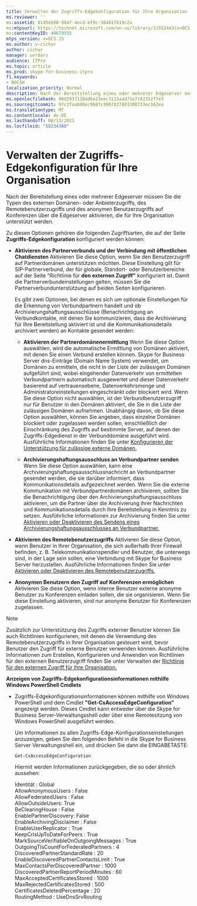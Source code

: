 ```yaml
---
title: Verwalten der Zugriffs-Edgekonfiguration für Ihre Organisation
ms.reviewer: ''
ms:assetid: 0145eb08-984f-4ecd-bf9c-364817619c2a
ms:mtpsurl: https://technet.microsoft.com/en-us/library/JJ552443(v=OCS.15)
ms:contentKeyID: 48679555
mtps_version: v=OCS.15
ms.author: v-cichur
author: cichur
manager: serdars
audience: ITPro
ms.topic: article
ms.prod: skype-for-business-itpro
f1.keywords:
- NOCSH
localization_priority: Normal
description: Nach der Bereitstellung eines oder mehrerer Edgeserver müssen Sie die Typen des externen Domänen- oder Anbieterzugriffs, des Remotebenutzerzugriffs und des anonymen Benutzerzugriffs auf Konferenzen über die Edgeserver aktivieren, die für Ihre Organisation unterstützt werden.
ms.openlocfilehash: 08d29371284d6e23eec3115aad71e7c82352f7e3
ms.sourcegitcommit: 97c2faab08ec9b8fc9967827883308733ec162ea
ms.translationtype: MT
ms.contentlocale: de-DE
ms.lasthandoff: 08/13/2021
ms.locfileid: "58234380"
---
```

# <a name="manage-access-edge-configuration-for-your-organization"></a>Verwalten der Zugriffs-Edgekonfiguration für Ihre Organisation

Nach der Bereitstellung eines oder mehrerer Edgeserver müssen Sie die Typen des externen Domänen- oder Anbieterzugriffs, des Remotebenutzerzugriffs und des anonymen Benutzerzugriffs auf Konferenzen über die Edgeserver aktivieren, die für Ihre Organisation unterstützt werden.

Zu diesen Optionen gehören die folgenden Zugriffsarten, die auf der Seite **Zugriffs-Edgekonfiguration** konfiguriert werden können:

  - **Aktivieren des Partnerverbunds und der Verbindung mit öffentlichen Chatdiensten**   Aktivieren Sie diese Option, wenn Sie den Benutzerzugriff auf Partnerdomänen unterstützen möchten. Diese Einstellung gilt für SIP-Partnerverbund, der für globale, Standort- oder Benutzerbereiche auf der Seite "Richtlinie für **den externen Zugriff"** konfiguriert ist. Damit die Partnerverbundeinstellungen gelten, müssen Sie die Partnerverbundunterstützung auf beiden Seiten konfigurieren.
    
    Es gibt zwei Optionen, bei denen es sich um optionale Einstellungen für die Erkennung von Verbundpartnern handelt und ob Archivierungshaftungsausschlüsse (Benachrichtigung an Verbundkontakte, mit denen Sie kommunizieren, dass die Archivierung für Ihre Bereitstellung aktiviert ist und die Kommunikationsdetails archiviert werden) an Kontakte gesendet werden:
    
      - **Aktivieren der Partnerdomänenermittlung**   Wenn Sie diese Option auswählen, wird die automatische Ermittlung von Domänen aktiviert, mit denen Sie einen Verbund erstellen können. Skype for Business Server dns-Einträge (Domain Name System) verwendet, um Domänen zu ermitteln, die nicht in der Liste der zulässigen Domänen aufgeführt sind, wobei eingehender Datenverkehr von ermittelten Verbundpartnern automatisch ausgewertet und dieser Datenverkehr basierend auf vertrauensebene, Datenverkehrsmenge und Administratoreinstellungen eingeschränkt oder blockiert wird. Wenn Sie diese Option nicht auswählen, ist der Verbundbenutzerzugriff nur für Benutzer in den Domänen aktiviert, die Sie in die Liste der zulässigen Domänen aufnehmen. Unabhängig davon, ob Sie diese Option auswählen, können Sie angeben, dass einzelne Domänen blockiert oder zugelassen werden sollen, einschließlich der Einschränkung des Zugriffs auf bestimmte Server, auf denen der Zugriffs-Edgedienst in der Verbunddomäne ausgeführt wird. Ausführliche Informationen finden Sie unter [Konfigurieren der Unterstützung für zulässige externe Domänen.](../sip-domains/manage-sip-federated-domains-for-your-organization.md#configure-support-for-allowed-external-domains-in-skype-for-business-server)
    
      - **Archivierungshaftungsausschluss an Verbundpartner senden**   Wenn Sie diese Option auswählen, kann eine Archivierungshaftungsausschlussnachricht an Verbundpartner gesendet werden, die sie darüber informiert, dass Kommunikationsdetails aufgezeichnet werden. Wenn Sie die externe Kommunikation mit Verbundpartnerdomänen archivieren, sollten Sie die Benachrichtigung über den Archivierungshaftungsausschluss aktivieren, um die Partner über die Archivierung ihrer Nachrichten und Kommunikationsdetails durch Ihre Bereitstellung in Kenntnis zu setzen. Ausführliche Informationen zur Archivierung finden Sie unter [Aktivieren oder Deaktivieren des Sendens eines Archivierungshaftungsausschlusses an Verbundpartner.](enable-or-disable-sending-an-archiving-disclaimer-to-federated-partners.md)

  - **Aktivieren des Remotebenutzerzugriffs**   Aktivieren Sie diese Option, wenn Benutzer in Ihrer Organisation, die sich außerhalb Ihrer Firewall befinden, z. B. Telekommunikationspendler und Benutzer, die unterwegs sind, in der Lage sein sollen, eine Verbindung mit Skype for Business Server herzustellen. Ausführliche Informationen finden Sie unter [Aktivieren oder Deaktivieren des Remotebenutzerzugriffs.](enable-or-disable-remote-user-access.md)

  - **Anonymen Benutzern den Zugriff auf Konferenzen ermöglichen**   Aktivieren Sie diese Option, wenn interne Benutzer externe anonyme Benutzer zu Konferenzen einladen sollen, die sie organisieren. Wenn Sie diese Einstellung aktivieren, sind nur anonyme Benutzer für Konferenzen zugelassen.

> [!NOTE]  
> Zusätzlich zur Unterstützung des Zugriffs externer Benutzer können Sie auch Richtlinien konfigurieren, mit denen die Verwendung des Remotebenutzerzugriffs in Ihrer Organisation gesteuert wird, bevor Benutzer den Zugriff für externe Benutzer verwenden können. Ausführliche Informationen zum Erstellen, Konfigurieren und Anwenden von Richtlinien für den externen Benutzerzugriff finden Sie unter Verwalten der [Richtlinie für den externen Zugriff für Ihre Organisation.](../external-access-policies/manage-external-access-policy-for-your-organization.md)

**Anzeigen von Zugriffs-Edgekonfigurationsinformationen mithilfe Windows PowerShell Cmdlets**

  - Zugriffs-Edgekonfigurationsinformationen können mithilfe von Windows PowerShell und dem Cmdlet **"Get-CsAccessEdgeConfiguration"** angezeigt werden. Dieses Cmdlet kann entweder über die Skype for Business Server-Verwaltungsshell oder über eine Remotesitzung von Windows PowerShell ausgeführt werden. 
    
    Um Informationen zu allen Zugriffs-Edge-Konfigurationseinstellungen anzuzeigen, geben Sie den folgenden Befehl in die Skype for Business Server Verwaltungsshell ein, und drücken Sie dann die EINGABETASTE:
    
     `Get-CsAccessEdgeConfiguration`
    
    Hiermit werden Informationen zurückgegeben, die so oder ähnlich aussehen:
    
    Identität : Global<br/>
    AllowAnonymousUsers : False<br/>
    AllowFederatedUsers : False<br/>
    AllowOutsideUsers: True<br/>
    BeClearingHouse : False<br/>
    EnablePartnerDiscovery: False<br/>
    EnableArchivingDisclaimer : False<br/>
    EnableUserReplicator : True<br/>
    KeepCrlsUpToDateForPeers : True<br/>
    MarkSourceVerifiableOnOutgoingMessages : True<br/>
    OutgoingTlsCountForFederatedPartners : 4<br/>
    DiscoveredPartnerStandardRate : 20<br/>
    EnableDiscoveredPartnerContactsLimit : True<br/>
    MaxContactsPerDiscoveredPartner : 1000<br/>
    DiscoveredPartnerReportPeriodMinutes : 60<br/>
    MaxAcceptedCertificatesStored : 1000<br/>
    MaxRejectedCertificatesStored : 500<br/>
    CertificatesDeletedPercentage : 20<br/>
    RoutingMethod : UseDnsSrvRouting<br/>

